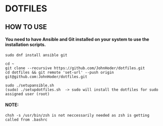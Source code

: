 # **DOTFILES**

## HOW TO USE
#### You need to have **Ansible** and **Git** installed on your system to use the installation scripts.

    sudo dnf install ansible git
    
    cd ~
    git clone --recursive https://github.com/JohnHoder/dotfiles.git
    cd dotfiles && git remote 'set-url' --push origin git@github.com:JohnHoder/dotfiles.git
    
    sudo ./setupansible.sh
    (sudo) ./setupdotfiles.sh  -> sudo will install the dotfiles for sudo assigned user (root)

#### NOTE:
    chsh -s /usr/bin/zsh is not neccessarily needed as zsh is getting called from .bashrc

